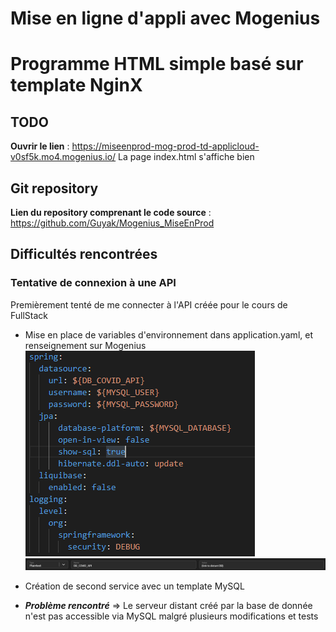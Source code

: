 # Mise en ligne d'appli avec Mogenius
# Programme HTML simple basé sur template NginX

## TODO
**Ouvrir le lien** : https://miseenprod-mog-prod-td-applicloud-v0sf5k.mo4.mogenius.io/
La page index.html s'affiche bien

## Git repository
**Lien du repository comprenant le code source** : https://github.com/Guyak/Mogenius_MiseEnProd

## Difficultés rencontrées
### Tentative de connexion à une API
Premièrement tenté de me connecter à l'API créée pour le cours de FullStack

* Mise en place de variables d'environnement dans application.yaml, et renseignement sur Mogenius
![Sreenshot YAML](./images/yaml.PNG)
![Sreenshot Mogenius](./images/Mogenius_EV.PNG)

* Création de second service avec un template MySQL

* ***Problème rencontré*** => Le serveur distant créé par la base de donnée n'est pas accessible via MySQL malgré plusieurs modifications et tests
